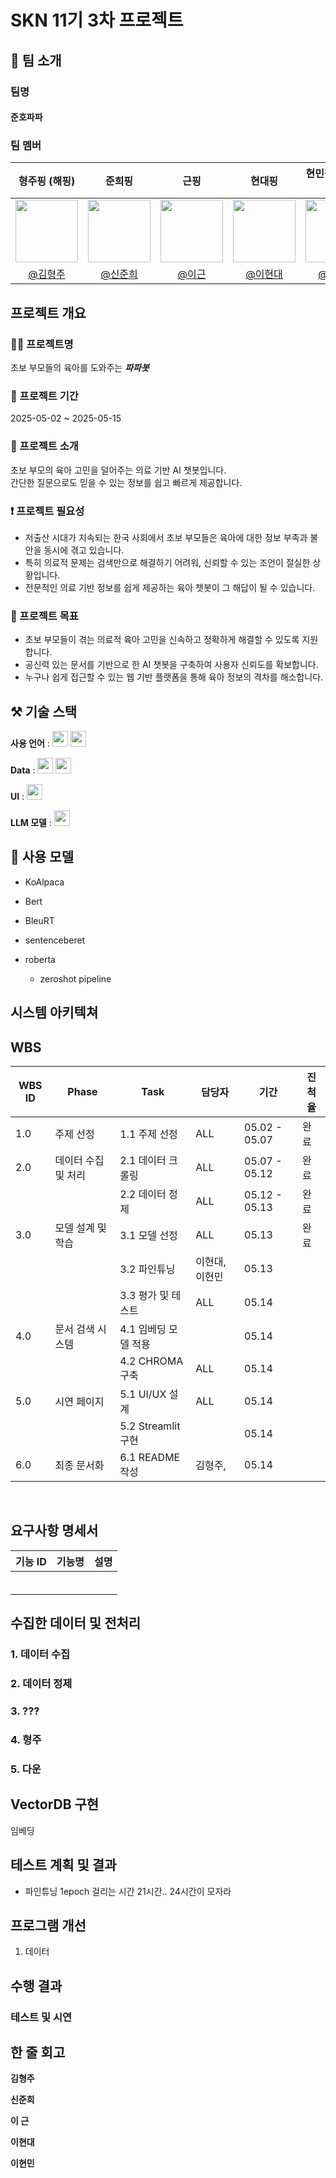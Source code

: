 # SKN 11기 3차 프로젝트

## 👥 팀 소개
### 팀명
#### 준호파파

### 팀 멤버

| 형주핑 (해핑) | 준희핑 | 근핑 | 현대핑 | 현민핑 (나그네핑) |
|:-----:|:-----:|:-----:|:-----:|:-----:|
| <img src="https://avatars.githubusercontent.com/u/00000001?v=4" width="100"/> | <img src="https://avatars.githubusercontent.com/u/00000002?v=4" width="100"/> | <img src="https://avatars.githubusercontent.com/u/00000003?v=4" width="100"/> | <img src="https://avatars.githubusercontent.com/u/00000004?v=4" width="100"/> | <img src="https://avatars.githubusercontent.com/u/00000005?v=4" width="100"/> |
| [@김형주](https://github.com/Kim-Hyeong-Ju) | [@신준희](https://github.com/hybukimo) | [@이근](https://github.com/REROUN) | [@이현대](https://github.com/kicet3) | [@이현민](https://github.com/hyunmin6109) |


## 프로젝트 개요

### 👨‍🍼 프로젝트명
초보 부모들의 육아를 도와주는 ***파파봇***

### 📆 프로젝트 기간
2025-05-02 ~ 2025-05-15

### 📌 프로젝트 소개

초보 부모의 육아 고민을 덜어주는 의료 기반 AI 챗봇입니다.  
간단한 질문으로도 믿을 수 있는 정보를 쉽고 빠르게 제공합니다.

### ❗ 프로젝트 필요성

- 저출산 시대가 지속되는 한국 사회에서 초보 부모들은 육아에 대한 정보 부족과 불안을 동시에 겪고 있습니다.
- 특히 의료적 문제는 검색만으로 해결하기 어려워, 신뢰할 수 있는 조언이 절실한 상황입니다.
- 전문적인 의료 기반 정보를 쉽게 제공하는 육아 챗봇이 그 해답이 될 수 있습니다.

### 🎯 프로젝트 목표

- 초보 부모들이 겪는 의료적 육아 고민을 신속하고 정확하게 해결할 수 있도록 지원합니다.  
- 공신력 있는 문서를 기반으로 한 AI 챗봇을 구축하여 사용자 신뢰도를 확보합니다.  
- 누구나 쉽게 접근할 수 있는 웹 기반 플랫폼을 통해 육아 정보의 격차를 해소합니다.


## ⚒️ 기술 스택

**사용 언어** : <img src="https://img.shields.io/badge/python-3776AB?style=for-the-badge&logo=python&logoColor=white" height="25"/> <img src="https://img.shields.io/badge/javascript-F7DF1E?style=for-the-badge&logo=javascript&logoColor=white" height="25"/>

**Data** : <img src="https://img.shields.io/badge/playwright-000000?style=for-the-badge&logo=chroma&logoColor=white" height="25"/> <img src="https://img.shields.io/badge/chroma-000000?style=for-the-badge&logo=chroma&logoColor=white" height="25"/>

**UI** : <img src="https://img.shields.io/badge/streamlit-FF4B4B?style=for-the-badge&logo=streamlit&logoColor=white" height="25"/>

**LLM 모델** : <img src="https://img.shields.io/badge/koalpaca-000000?style=for-the-badge&logo=chroma&logoColor=white" height="25"/>


## 🤖 사용 모델
- KoAlpaca

- Bert

- BleuRT

- sentenceberet

- roberta
  - zeroshot pipeline
  
## 시스템 아키텍쳐

## WBS

| WBS ID | Phase             | Task                  |담당자        | 기간            | 진척율 |
|--------|-------------------|------------------------|--------------|-------------- |--------|
| 1.0    | 주제 선정          | 1.1 주제 선정          | ALL          | 05.02 - 05.07 | 완료 |
| 2.0    | 데이터 수집 및 처리 | 2.1 데이터 크롤링      | ALL          | 05.07 - 05.12 | 완료 |
|        |                   | 2.2 데이터 정제        | ALL           | 05.12 - 05.13 | 완료 |
| 3.0    | 모델 설계 및 학습  | 3.1 모델 선정          | ALL           | 05.13 | 완료 |
|        |                   | 3.2 파인튜닝           | 이현대, 이현민 | 05.13 |      |
|        |                   | 3.3 평가 및 테스트     | ALL           | 05.14 |      |
| 4.0    | 문서 검색 시스템   | 4.1 임베딩 모델 적용    |              | 05.14 |      |
|        |                   | 4.2 CHROMA 구축        | ALL          | 05.14 |      |
| 5.0    | 시연 페이지        | 5.1 UI/UX 설계         | ALL          | 05.14 |      |
|        |                   | 5.2 Streamlit 구현     |              | 05.14 |      |
| 6.0    | 최종 문서화        | 6.1 README 작성        | 김형주,      | 05.14 |      |

<br>

## 요구사항 명세서

| 기능 ID | 기능명 | 설명 |
|-------|--------|------|
|  |  |  |
|  |  |  |
|  |  |  |
|  |  |  |
|  |  |  |
|  |  |  |

## 수집한 데이터 및 전처리

### 1. 데이터 수집

### 2. 데이터 정제

### 3. ???

### 4. 형주

### 5. 다운

## VectorDB 구현

임베딩

## 테스트 계획 및 결과

- 파인튜닝 1epoch 걸리는 시간 21시간.. 24시간이 모자라

## 프로그램 개선

1. 데이터


## 수행 결과



### 테스트 및 시연



## 한 줄 회고

**김형주**



**신준희**



**이 근**



**이현대**



**이현민**

